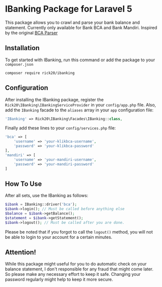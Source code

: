 # IBanking Package for Laravel 5

This package allows you to crawl and parse your bank balance and statement. Currently only available for Bank BCA and Bank Mandiri.
Inspired by the original [BCA Parser](www.randomlog.org/article/bca-parser-lagi/)

## Installation

To get started with IBanking, run this command or add the package to your `composer.json`

    composer require rick20/ibanking

## Configuration

After installing the IBanking package, register the `Rick20\IBanking\IBankingServiceProvider` in your `config/app.php` file.
Also, add the `IBanking` facade to the `aliases` array in your `app` configuration file:
```php
'IBanking' => Rick20\IBanking\Facades\IBanking::class,
```

Finally add these lines to your `config/services.php` file:
```php
'bca' => [
    'username' => 'your-klikbca-username',
    'password' => 'your-klikbca-password'
],
'mandiri' => [
    'username' => 'your-mandiri-username',
    'password' => 'your-mandiri-password'
]
```

## How To Use

After all sets, use the IBanking as follows:
```php
$ibank = IBanking::driver('bca');
$ibank->login(); // Must be called before anything else
$balance = $ibank->getBalance();
$statement = $ibank->getStatement();
$ibank->logout(); // Must be called after you are done.
```
Please be noted that if you forgot to call the `logout()` method, you will not be able to login to your account for a certain minutes.

## Attention!

While this package might useful for you to do automatic check on your balance statement, I don't responsible for any fraud that might come later. So please make any necessary effort to keep it safe. Changing your password regularly might help to keep it more secure.